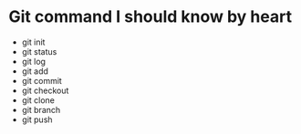 # Git command I should know by heart
* git init
* git status
* git log
* git add
* git commit
* git checkout
* git clone
* git branch
* git push
